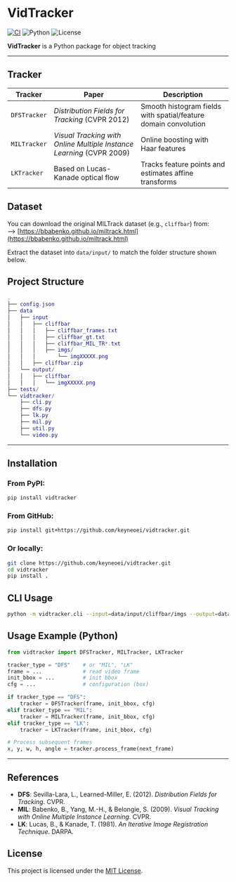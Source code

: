# VidTracker

[![CI](https://github.com/keynekassapa13/vidtracker/actions/workflows/test.yml/badge.svg)](https://github.com/keyneoei/vidtracker/actions/workflows/test.yml)
![Python](https://img.shields.io/badge/python-3.8%2B-blue)
![License](https://img.shields.io/github/license/keynekassapa13/vidtracker)

**VidTracker** is a Python package for object tracking 

---

## Tracker

| Tracker | Paper | Description |
|--------|-------|-------------|
| `DFSTracker` | *Distribution Fields for Tracking* (CVPR 2012) | Smooth histogram fields with spatial/feature domain convolution |
| `MILTracker` | *Visual Tracking with Online Multiple Instance Learning* (CVPR 2009) | Online boosting with Haar features |
| `LKTracker` | Based on Lucas-Kanade optical flow | Tracks feature points and estimates affine transforms |


## Dataset

You can download the original MILTrack dataset (e.g., `cliffbar`) from:  
--> [https://bbabenko.github.io/miltrack.html](https://bbabenko.github.io/miltrack.html)

Extract the dataset into `data/input/` to match the folder structure shown below.

## Project Structure

```lua
.
├── config.json
├── data
│   ├── input
│   │   ├── cliffbar
│   │   │   ├── cliffbar_frames.txt
│   │   │   ├── cliffbar_gt.txt
│   │   │   ├── cliffbar_MIL_TR*.txt
│   │   │   ├── imgs/
│   │   │       └── imgXXXXX.png
│   │   ├── cliffbar.zip
│   └── output/
│   │   ├── cliffbar
│   │   │   └── imgXXXXX.png
├── tests/
└── vidtracker/
    ├── cli.py
    ├── dfs.py
    ├── lk.py
    ├── mil.py
    ├── util.py
    └── video.py

```
---

## Installation

### From PyPI:

```bash
pip install vidtracker
```

### From GitHub:

```bash
pip install git+https://github.com/keyneoei/vidtracker.git
````

### Or locally:

```bash
git clone https://github.com/keyneoei/vidtracker.git
cd vidtracker
pip install .
```

## CLI Usage

```bash
python -m vidtracker.cli --input=data/input/cliffbar/imgs --output=data/output/cliffbar --tracker=DFS --show_frames
```

## Usage Example (Python)

```python
from vidtracker import DFSTracker, MILTracker, LKTracker

tracker_type = "DFS"    # or "MIL", "LK"
frame = ...             # read video frame
init_bbox = ...         # init bbox
cfg = ...               # configuration (box)

if tracker_type == "DFS":
    tracker = DFSTracker(frame, init_bbox, cfg)
elif tracker_type == "MIL":
    tracker = MILTracker(frame, init_bbox, cfg)
elif tracker_type == "LK":
    tracker = LKTracker(frame, init_bbox, cfg)

# Process subsequent frames
x, y, w, h, angle = tracker.process_frame(next_frame)
```
---

## References

* **DFS**: Sevilla-Lara, L., Learned-Miller, E. (2012). *Distribution Fields for Tracking*. CVPR.
* **MIL**: Babenko, B., Yang, M.-H., & Belongie, S. (2009). *Visual Tracking with Online Multiple Instance Learning*. CVPR.
* **LK**: Lucas, B., & Kanade, T. (1981). *An Iterative Image Registration Technique*. DARPA.


## License

This project is licensed under the [MIT License](LICENSE).

